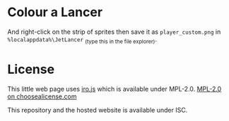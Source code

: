 # Colour a Lancer

And right-click on the strip of sprites then save it as `player_custom.png` in `%localappdata%\JetLancer` <sub>(type this in the file explorer)</sub>.

# License

This little web page uses [iro.js] which is available under MPL-2.0. [MPL-2.0 on choosealicense.com]

This repository and the hosted website is available under ISC.

[iro.js]: https://iro.js.org/ 'A modern, SVG-based color picker widget for vanilla JavaScript.'
[MPL-2.0 on choosealicense.com]: https://choosealicense.com/licenses/mpl-2.0/
